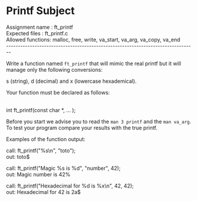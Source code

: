 # Printf Subject

Assignment name  : ft_printf <br />
Expected files   : ft_printf.c <br />
Allowed functions: malloc, free, write, va_start, va_arg, va_copy, va_end <br />
-------------------------------------------------------------------------------- <br />

Write a function named `ft_printf` that will mimic the real printf but 
it will manage only the following conversions:

s (string), d (decimal) and x (lowercase hexademical). 


Your function must be declared as follows:

<br /> int ft_printf(const char *, ... );

Before you start we advise you to read the `man 3 printf` and the `man va_arg`.
To test your program compare your results with the true printf.
<br />

Examples of the function output:

call: ft_printf("%s\n", "toto"); <br />
out: toto$

call: ft_printf("Magic %s is %d", "number", 42); <br />
out: Magic number is 42%

call: ft_printf("Hexadecimal for %d is %x\n", 42, 42); <br />
out: Hexadecimal for 42 is 2a$
